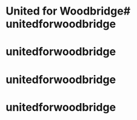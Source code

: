 # United for Woodbridge# unitedforwoodbridge
# unitedforwoodbridge
# unitedforwoodbridge
# unitedforwoodbridge
